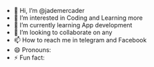 - 👋 Hi, I’m @jademercader
- 👀 I’m interested in Coding and Learning more
- 🌱 I’m currently learning App development
- 💞️ I’m looking to collaborate on any
- 📫 How to reach me in telegram and Facebook
- 😄 Pronouns:
- ⚡ Fun fact:

<!---
jademercader/jademercader is a ✨ special ✨ repository because its `README.md` (this file) appears on your GitHub profile.
You can click the Preview link to take a look at your changes.
--->

